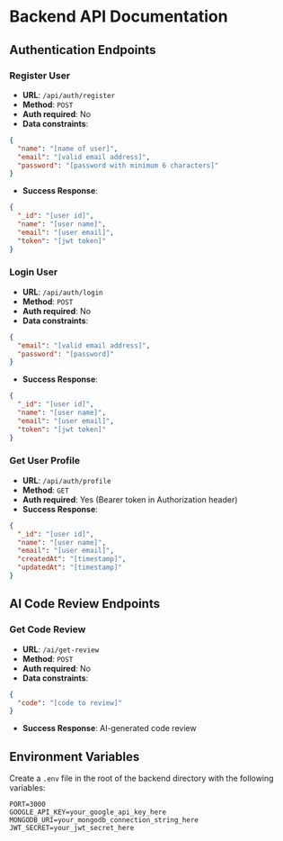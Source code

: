 # Backend API Documentation

## Authentication Endpoints

### Register User

- **URL**: `/api/auth/register`
- **Method**: `POST`
- **Auth required**: No
- **Data constraints**:

```json
{
  "name": "[name of user]",
  "email": "[valid email address]",
  "password": "[password with minimum 6 characters]"
}
```

- **Success Response**:

```json
{
  "_id": "[user id]",
  "name": "[user name]",
  "email": "[user email]",
  "token": "[jwt token]"
}
```

### Login User

- **URL**: `/api/auth/login`
- **Method**: `POST`
- **Auth required**: No
- **Data constraints**:

```json
{
  "email": "[valid email address]",
  "password": "[password]"
}
```

- **Success Response**:

```json
{
  "_id": "[user id]",
  "name": "[user name]",
  "email": "[user email]",
  "token": "[jwt token]"
}
```

### Get User Profile

- **URL**: `/api/auth/profile`
- **Method**: `GET`
- **Auth required**: Yes (Bearer token in Authorization header)
- **Success Response**:

```json
{
  "_id": "[user id]",
  "name": "[user name]",
  "email": "[user email]",
  "createdAt": "[timestamp]",
  "updatedAt": "[timestamp]"
}
```

## AI Code Review Endpoints

### Get Code Review

- **URL**: `/ai/get-review`
- **Method**: `POST`
- **Auth required**: No
- **Data constraints**:

```json
{
  "code": "[code to review]"
}
```

- **Success Response**: AI-generated code review

## Environment Variables

Create a `.env` file in the root of the backend directory with the following variables:

```
PORT=3000
GOOGLE_API_KEY=your_google_api_key_here
MONGODB_URI=your_mongodb_connection_string_here
JWT_SECRET=your_jwt_secret_here
```
